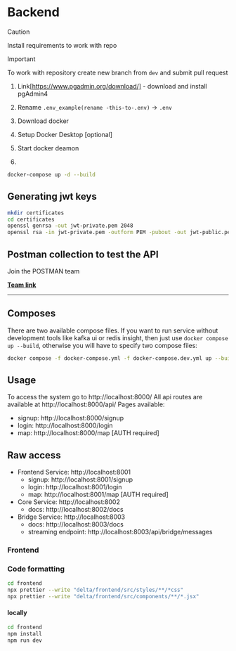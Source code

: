 # Backend

> [!CAUTION]
> Install requirements to work with repo

> [!IMPORTANT]
> To work with repository create new branch from `dev` and submit pull request

1. Link[https://www.pgadmin.org/download/] - download and install pgAdmin4

2. Rename `.env_example(rename -this-to-.env)` -> `.env`

3. Download docker

4. Setup Docker Desktop [optional]

5. Start docker deamon

6.

```bash
docker-compose up -d --build
```

## Generating jwt keys

```bash
mkdir certificates
cd certificates
openssl genrsa -out jwt-private.pem 2048
openssl rsa -in jwt-private.pem -outform PEM -pubout -out jwt-public.pem
```

## Postman collection to test the API

Join the POSTMAN team

[**Team link**](https://delta6-6194.postman.co/workspace/delta~f62492cc-cf71-4441-a2ed-67e752ea4e28/collection/42375143-392cd135-bd82-4b46-b440-b434f0ccc6e2?action=share&creator=42375143)

----

## Composes

There are two available compose files.
If you want to run service without development tools like kafka ui or redis insight, then just use `docker compose up --build`, otherwise you will have to specify two compose files:
```bash
docker compose -f docker-compose.yml -f docker-compose.dev.yml up --build
```

## Usage
To access the system go to http://localhost:8000/
All api routes are available at http://localhost:8000/api/
Pages available:
- signup: http://localhost:8000/signup
- login: http://localhost:8000/login
- map: http://localhost:8000/map [AUTH required]

## Raw access

- Frontend Service: http://localhost:8001
  - signup: http://localhost:8001/signup
  - login: http://localhost:8001/login
  - map: http://localhost:8001/map [AUTH required]
- Core Service: http://localhost:8002
  - docs: http://localhost:8002/docs
- Bridge Service: http://localhost:8003
  - docs: http://localhost:8003/docs
  - streaming endpoint: http://localhost:8003/api/bridge/messages

### Frontend

### Code formatting
```bash
cd frontend
npx prettier --write "delta/frontend/src/styles/**/*css"
npx prettier --write "delta/frontend/src/components/**/*.jsx"
```

#### locally

```bash
cd frontend
npm install
npm run dev
```
